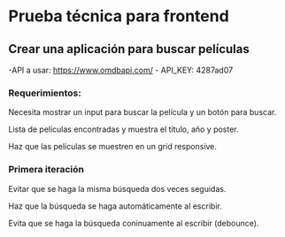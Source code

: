 # Prueba técnica para frontend


## Crear una aplicación para buscar películas

-API a usar: https://www.omdbapi.com/ - API_KEY: 4287ad07

### Requerimientos:

Necesita mostrar un input para buscar la película y un botón para buscar.

Lista de películas encontradas y muestra el título, año y poster.

Haz que las películas se muestren en un grid responsive.

### Primera iteración

Evitar que se haga la misma búsqueda dos veces seguidas.

Haz que la búsqueda se haga automáticamente al escribir.

Evita que se haga la búsqueda coninuamente al escribir (debounce).
